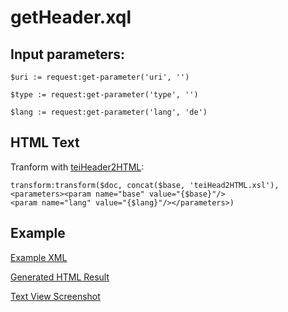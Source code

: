 # getHeader.xql
## Input parameters:
```
$uri := request:get-parameter('uri', '')

$type := request:get-parameter('type', '')

$lang := request:get-parameter('lang', 'de')
```
## HTML Text

Tranform with [teiHeader2HTML](../../../transformations/getHeader/text/teiHeader2HTML.md):
```
transform:transform($doc, concat($base, 'teiHead2HTML.xsl'), 
<parameters><param name="base" value="{$base}"/>
<param name="lang" value="{$lang}"/></parameters>)
```
## Example

[Example XML](test/TestXMLHeader.md)

[Generated HTML Result](test/TestXMLHeaderResult.md)

[Text View Screenshot](test/Image.md)


